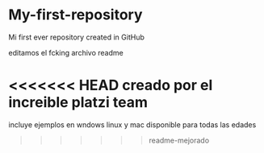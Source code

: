 # My-first-repository
Mi first ever repository created in GitHub

editamos el fcking archivo readme 

<<<<<<< HEAD
creado por el increible platzi team
=======

incluye ejemplos en wndows linux y mac
disponible para todas las edades
>>>>>>> readme-mejorado
